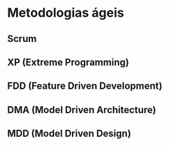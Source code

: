 # Metodologias ágeis

## Scrum

## XP (Extreme Programming)

## FDD (Feature Driven Development)

## DMA (Model Driven Architecture)

## MDD (Model Driven Design)
